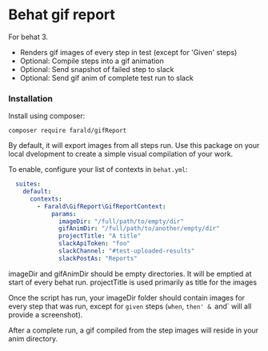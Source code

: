 # Behat gif report

For behat 3. 

- Renders gif images of every step in test (except for 'Given' steps)
- Optional: Compile steps into a gif animation
- Optional: Send snapshot of failed step to slack
- Optional: Send gif anim of complete test run to slack

### Installation

Install using composer:

`composer require farald/gifReport`

By default, it will export images from all steps run.
Use this package on your local dvelopment to create a simple visual compilation of your work.

To enable, configure your list of contexts in `behat.yml`:

```yaml
  suites:
    default:
      contexts:
        - Farald\GifReport\GifReportContext:
            params:
              imageDir: "/full/path/to/empty/dir"
              gifAnimDir: "/full/path/to/another/empty/dir"
              projectTitle: "A title"
              slackApiToken: "foo"
              slackChannel: "#test-uploaded-results"
              slackPostAs: "Reports"
```

imageDir and gifAnimDir should be empty directories. It will be emptied at start of every behat run.
projectTitle is used primarily as title for the images

Once the script has run, your imageDir folder should contain images for every step that was run, except for
`given` steps (`when`, `then' & `and` will all provide a screenshot).

After a complete run, a gif compiled from the step images will reside in your anim directory.
